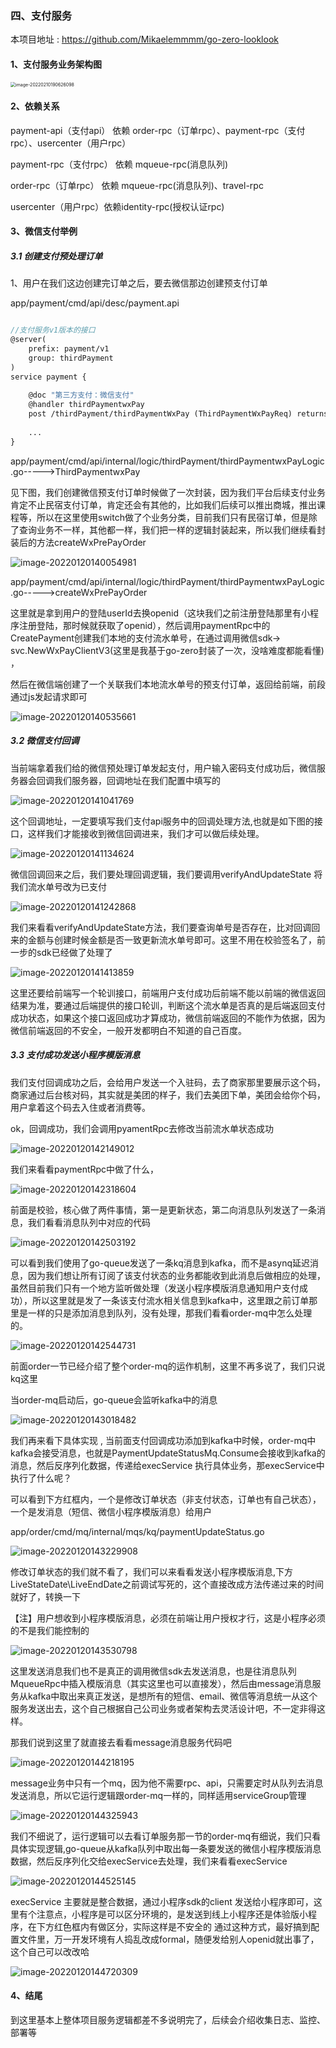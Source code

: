 

### 四、支付服务

本项目地址 :  https://github.com/Mikaelemmmm/go-zero-looklook



#### 1、支付服务业务架构图

<img src="./images/7/image-20220210190626098.png" alt="image-20220210190626098" style="zoom:50%;" />



#### 2、依赖关系

payment-api（支付api） 依赖 order-rpc（订单rpc）、payment-rpc（支付rpc）、usercenter（用户rpc）

payment-rpc（支付rpc） 依赖 mqueue-rpc(消息队列)

order-rpc（订单rpc） 依赖 mqueue-rpc(消息队列)、travel-rpc

usercenter（用户rpc）依赖identity-rpc(授权认证rpc)





#### 3、微信支付举例

##### 3.1 创建支付预处理订单

1、用户在我们这边创建完订单之后，要去微信那边创建预支付订单

app/payment/cmd/api/desc/payment.api

```protobuf

//支付服务v1版本的接口
@server(
	prefix: payment/v1
	group: thirdPayment
)
service payment {
	
	@doc "第三方支付：微信支付"
	@handler thirdPaymentwxPay
	post /thirdPayment/thirdPaymentWxPay (ThirdPaymentWxPayReq) returns (ThirdPaymentWxPayResp)
	
	...
}
```



app/payment/cmd/api/internal/logic/thirdPayment/thirdPaymentwxPayLogic.go----->ThirdPaymentwxPay

见下图，我们创建微信预支付订单时候做了一次封装，因为我们平台后续支付业务肯定不止民宿支付订单，肯定还会有其他的，比如我们后续可以推出商城，推出课程等，所以在这里使用switch做了个业务分类，目前我们只有民宿订单，但是除了查询业务不一样，其他都一样，我们把一样的逻辑封装起来，所以我们继续看封装后的方法createWxPrePayOrder

![image-20220120140054981](./images/7/image-20220120140054981.png)

app/payment/cmd/api/internal/logic/thirdPayment/thirdPaymentwxPayLogic.go----->createWxPrePayOrder

这里就是拿到用户的登陆userId去换openid（这块我们之前注册登陆那里有小程序注册登陆，那时候就获取了openid），然后调用paymentRpc中的CreatePayment创建我们本地的支付流水单号，在通过调用微信sdk-> svc.NewWxPayClientV3(这里是我基于go-zero封装了一次，没啥难度都能看懂) ，

然后在微信端创建了一个关联我们本地流水单号的预支付订单，返回给前端，前段通过js发起请求即可

![image-20220120140535661](./images/7/image-20220120140535661.png)



##### 3.2 微信支付回调

当前端拿着我们给的微信预处理订单发起支付，用户输入密码支付成功后，微信服务器会回调我们服务器，回调地址在我们配置中填写的

![image-20220120141041769](./images/7/image-20220120141041769.png)



这个回调地址，一定要填写我们支付api服务中的回调处理方法,也就是如下图的接口，这样我们才能接收到微信回调进来，我们才可以做后续处理。

![image-20220120141134624](./images/7/image-20220120141134624.png)



微信回调回来之后，我们要处理回调逻辑，我们要调用verifyAndUpdateState 将我们流水单号改为已支付 

![image-20220120141242868](./images/7/image-20220120141242868.png)



我们来看看verifyAndUpdateState方法，我们要查询单号是否存在，比对回调回来的金额与创建时候金额是否一致更新流水单号即可。这里不用在校验签名了，前一步的sdk已经做了处理了

![image-20220120141413859](./images/7/image-20220120141413859.png)



这里还要给前端写一个轮训接口，前端用户支付成功后前端不能以前端的微信返回结果为准，要通过后端提供的接口轮训，判断这个流水单是否真的是后端返回支付成功状态，如果这个接口返回成功才算成功，微信前端返回的不能作为依据，因为微信前端返回的不安全，一般开发都明白不知道的自己百度。



##### 3.3 支付成功发送小程序模版消息

我们支付回调成功之后，会给用户发送一个入驻码，去了商家那里要展示这个码，商家通过后台核对码，其实就是美团的样子，我们去美团下单，美团会给你个码，用户拿着这个码去入住或者消费等。

ok，回调成功，我们会调用pyamentRpc去修改当前流水单状态成功

![image-20220120142149012](./images/7/image-20220120142149012.png)

我们来看看paymentRpc中做了什么，

![image-20220120142318604](./images/7/image-20220120142318604.png)

前面是校验，核心做了两件事情，第一是更新状态，第二向消息队列发送了一条消息，我们看看消息队列中对应的代码

![image-20220120142503192](./images/7/image-20220120142503192.png)



可以看到我们使用了go-queue发送了一条kq消息到kafka，而不是asynq延迟消息，因为我们想让所有订阅了该支付状态的业务都能收到此消息后做相应的处理，虽然目前我们只有一个地方监听做处理（发送小程序模版消息通知用户支付成功），所以这里就是发了一条该支付流水相关信息到kafka中，这里跟之前订单那里是一样的只是添加消息到队列，没有处理，那我们看看order-mq中怎么处理的。

![image-20220120142544731](./images/7/image-20220120142544731.png)



前面order一节已经介绍了整个order-mq的运作机制，这里不再多说了，我们只说kq这里

当order-mq启动后，go-queue会监听kafka中的消息

![image-20220120143018482](./images/7/image-20220120143018482.png)



我们再来看下具体实现 , 当前面支付回调成功添加到kafka中时候，order-mq中kafka会接受消息，也就是PaymentUpdateStatusMq.Consume会接收到kafka的消息，然后反序列化数据，传递给execService 执行具体业务，那execService中执行了什么呢？

可以看到下方红框内，一个是修改订单状态（非支付状态，订单也有自己状态），一个是发消息（短信、微信小程序模版消息）给用户

app/order/cmd/mq/internal/mqs/kq/paymentUpdateStatus.go

![image-20220120143229908](./images/7/image-20220120143229908.png)



修改订单状态的我们就不看了，我们可以来看看发送小程序模版消息,下方LiveStateDate\LiveEndDate之前调试写死的，这个直接改成方法传递过来的时间就好了，转换一下

【注】用户想收到小程序模版消息，必须在前端让用户授权才行，这是小程序必须的不是我们能控制的

![image-20220120143530798](./images/7/image-20220120143530798.png)



这里发送消息我们也不是真正的调用微信sdk去发送消息，也是往消息队列MqueueRpc中插入模版消息（其实这里也可以直接发），然后由message消息服务从kafka中取出来真正发送，是想所有的短信、email、微信等消息统一从这个服务发送出去，这个自己根据自己公司业务或者架构去灵活设计吧，不一定非得这样。

那我们说到这里了就直接去看看message消息服务代码吧

![image-20220120144218195](./images/7/image-20220120144218195.png)



message业务中只有一个mq，因为他不需要rpc、api，只需要定时从队列去消息发送消息，所以它运行逻辑跟order-mq一样的，同样适用serviceGroup管理

![image-20220120144325943](./images/7/image-20220120144325943.png)

我们不细说了，运行逻辑可以去看订单服务那一节的order-mq有细说，我们只看具体实现逻辑,go-queue从kafka队列中取出每一条要发送的微信小程序模版消息数据，然后反序列化交给execService去处理，我们来看看execService

![image-20220120144525145](./images/7/image-20220120144525145.png)



execService 主要就是整合数据，通过小程序sdk的client 发送给小程序即可，这里有个注意点，小程序是可以区分环境的，是发送到线上小程序还是体验版小程序，在下方红色框内有做区分，实际这样是不安全的 通过这种方式，最好搞到配置文件里，万一开发环境有人捣乱改成formal，随便发给别人openid就出事了，这个自己可以改改哈

![image-20220120144720309](./images/7/image-20220120144720309.png)







#### 4、结尾

到这里基本上整体项目服务逻辑都差不多说明完了，后续会介绍收集日志、监控、部署等













